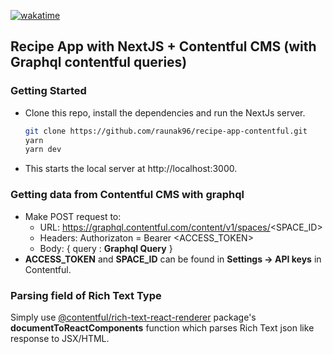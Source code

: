 [![wakatime](https://wakatime.com/badge/github/raunak96/recipe-app-contentful.svg)](https://wakatime.com/badge/github/raunak96/recipe-app-contentful)
## Recipe App with NextJS + Contentful CMS (with Graphql contentful queries)

### Getting Started
- Clone this repo, install the dependencies and run the NextJs server.
  ```bash
  git clone https://github.com/raunak96/recipe-app-contentful.git
  yarn
  yarn dev
  ```
- This starts the local server at http://localhost:3000.

### Getting data from Contentful CMS with graphql
- Make POST request to:
  - URL: https://graphql.contentful.com/content/v1/spaces/<SPACE_ID>
  - Headers: Authorizaton = Bearer <ACCESS_TOKEN>
  - Body: { query : **Graphql Query** }
- **ACCESS_TOKEN** and **SPACE_ID** can be found in **Settings -> API keys** in Contentful.
  
### Parsing field of **Rich Text Type**
Simply use [@contentful/rich-text-react-renderer](https://www.npmjs.com/package/@contentful/rich-text-react-renderer) package's **documentToReactComponents** function which parses Rich Text json like response to JSX/HTML.